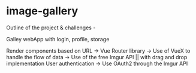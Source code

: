 # image-gallery

Outline of the project & challenges - 

Galley webApp with login, profile, storage 

Render components based on URL -> Vue Router library
-> Use of VueX to handle the flow of data
-> Use of the free Imgur API || with drag and drop implementation
User authentication -> Use OAuth2 through the Imgur API

